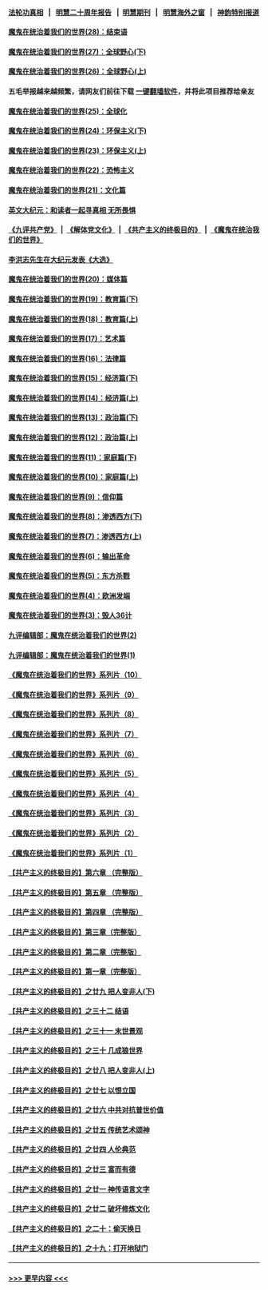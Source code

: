 #### [法轮功真相](https://github.com/gfw-breaker/truth/blob/master/README.md?t=0) &nbsp;&nbsp;|&nbsp;&nbsp; [明慧二十周年报告](https://github.com/gfw-breaker/mh-reports/blob/master/README.md?t=0) &nbsp;&nbsp;|&nbsp;&nbsp;[明慧期刊](https://github.com/gfw-breaker/mh-qikan) &nbsp;&nbsp;|&nbsp;&nbsp; [明慧海外之窗](https://github.com/gfw-breaker/mh-news/blob/master/README.md?t=0) &nbsp;&nbsp;|&nbsp;&nbsp; [神韵特别报道](https://github.com/gfw-breaker/mh-news/blob/master/shenyun.md?t=0)
#### [魔鬼在统治着我们的世界(28)：结束语](../pages/nsc422/n10936246.md?t=07050901) 
#### [魔鬼在统治着我们的世界(27)：全球野心(下)](../pages/nsc422/n10928319.md?t=07050901) 
#### [魔鬼在统治着我们的世界(26)：全球野心(上)](../pages/nsc422/n10900318.md?t=07050901) 
#### 五毛举报越来越频繁，请网友们前往下载 [一键翻墙软件](https://github.com/gfw-breaker/ssr-accounts)，并将此项目推荐给亲友
#### [魔鬼在统治着我们的世界(25)：全球化](../pages/nsc422/n10788205.md?t=07050901) 
#### [魔鬼在统治着我们的世界(24)：环保主义(下)](../pages/nsc422/n10695307.md?t=07050901) 
#### [魔鬼在统治着我们的世界(23)：环保主义(上)](../pages/nsc422/n10688613.md?t=07050901) 
#### [魔鬼在统治着我们的世界(22)：恐怖主义](../pages/nsc422/n10614727.md?t=07050901) 
#### [魔鬼在统治着我们的世界(21)：文化篇](../pages/nsc422/n10597706.md?t=07050901) 
#### [英文大纪元：和读者一起寻真相 无所畏惧](../pages/nsc422/n12542027.md?t=07050901) 
#### [《九评共产党》](https://github.com/begood0513/9ping.md/blob/master/README.md) &nbsp;|&nbsp; [《解体党文化》](../../../../jtdwh.md/blob/master/README.md)  &nbsp;|&nbsp; [《共产主义的终极目的》](../../../../gczydzjmd.md/blob/master/README.md) &nbsp;|&nbsp; [《魔鬼在统治我们的世界》](../../../../mgztzwmdsj.md/blob/master/README.md) 
#### [李洪志先生在大纪元发表《大选》](../pages/nsc422/n12534746.md?t=07050901) 
#### [魔鬼在统治着我们的世界(20)：媒体篇](../pages/nsc422/n10586579.md?t=07050901) 
#### [魔鬼在统治着我们的世界(19)：教育篇(下)](../pages/nsc422/n10564808.md?t=07050901) 
#### [魔鬼在统治着我们的世界(18)：教育篇(上)](../pages/nsc422/n10526970.md?t=07050901) 
#### [魔鬼在统治着我们的世界(17)：艺术篇](../pages/nsc422/n10499093.md?t=07050901) 
#### [魔鬼在统治着我们的世界(16)：法律篇](../pages/nsc422/n10485969.md?t=07050901) 
#### [魔鬼在统治着我们的世界(15)：经济篇(下)](../pages/nsc422/n10469975.md?t=07050901) 
#### [魔鬼在统治着我们的世界(14)：经济篇(上)](../pages/nsc422/n10457370.md?t=07050901) 
#### [魔鬼在统治着我们的世界(13)：政治篇(下)](../pages/nsc422/n10448270.md?t=07050901) 
#### [魔鬼在统治着我们的世界(12)：政治篇(上)](../pages/nsc422/n10444576.md?t=07050901) 
#### [魔鬼在统治着我们的世界(11)：家庭篇(下)](../pages/nsc422/n10440961.md?t=07050901) 
#### [魔鬼在统治着我们的世界(10)：家庭篇(上)](../pages/nsc422/n10435448.md?t=07050901) 
#### [魔鬼在统治着我们的世界(9)：信仰篇](../pages/nsc422/n10432159.md?t=07050901) 
#### [魔鬼在统治着我们的世界(8)：渗透西方(下)](../pages/nsc422/n10429603.md?t=07050901) 
#### [魔鬼在统治着我们的世界(7)：渗透西方(上)](../pages/nsc422/n10426013.md?t=07050901) 
#### [魔鬼在统治着我们的世界(6)：输出革命](../pages/nsc422/n10421536.md?t=07050901) 
#### [魔鬼在统治着我们的世界(5)：东方杀戮](../pages/nsc422/n10417707.md?t=07050901) 
#### [魔鬼在统治着我们的世界(4)：欧洲发端](../pages/nsc422/n10414890.md?t=07050901) 
#### [魔鬼在统治着我们的世界(3)：毁人36计](../pages/nsc422/n10411583.md?t=07050901) 
#### [九评编辑部：魔鬼在统治着我们的世界(2)](../pages/nsc422/n10410036.md?t=07050901) 
#### [九评编辑部：魔鬼在统治着我们的世界(1)](../pages/nsc422/n10406825.md?t=07050901) 
#### [《魔鬼在统治着我们的世界》系列片（10）](../pages/nsc422/n12292670.md?t=07050901) 
#### [《魔鬼在统治着我们的世界》系列片（9）](../pages/nsc422/n12290859.md?t=07050901) 
#### [《魔鬼在统治着我们的世界》系列片（8）](../pages/nsc422/n12287445.md?t=07050901) 
#### [《魔鬼在统治着我们的世界》系列片（7）](../pages/nsc422/n12283425.md?t=07050901) 
#### [《魔鬼在统治着我们的世界》系列片（6）](../pages/nsc422/n12282314.md?t=07050901) 
#### [《魔鬼在统治着我们的世界》系列片（5）](../pages/nsc422/n12281419.md?t=07050901) 
#### [《魔鬼在统治着我们的世界》系列片（4）](../pages/nsc422/n12274024.md?t=07050901) 
#### [《魔鬼在统治着我们的世界》系列片（3）](../pages/nsc422/n12271322.md?t=07050901) 
#### [《魔鬼在统治着我们的世界》系列片（2）](../pages/nsc422/n12269049.md?t=07050901) 
#### [《魔鬼在统治着我们的世界》系列片（1）](../pages/nsc422/n12267575.md?t=07050901) 
#### [【共产主义的终极目的】第六章 （完整版）](../pages/nsc422/n11428913.md?t=07050901) 
#### [【共产主义的终极目的】第五章 （完整版）](../pages/nsc422/n11428912.md?t=07050901) 
#### [【共产主义的终极目的】第四章 （完整版）](../pages/nsc422/n11428907.md?t=07050901) 
#### [【共产主义的终极目的】第三章（完整版）](../pages/nsc422/n11428848.md?t=07050901) 
#### [【共产主义的终极目的】第二章（完整版）](../pages/nsc422/n11428831.md?t=07050901) 
#### [【共产主义的终极目的】第一章（完整版）](../pages/nsc422/n11417651.md?t=07050901) 
#### [【共产主义的终极目的】之廿九 把人变非人(下)](../pages/nsc422/n11344140.md?t=07050901) 
#### [【共产主义的终极目的】之三十二 结语](../pages/nsc422/n11360535.md?t=07050901) 
#### [【共产主义的终极目的】之三十一 末世景观](../pages/nsc422/n11351129.md?t=07050901) 
#### [【共产主义的终极目的】之三十 几成狼世界](../pages/nsc422/n11348280.md?t=07050901) 
#### [【共产主义的终极目的】之廿八 把人变非人(上)](../pages/nsc422/n11340492.md?t=07050901) 
#### [【共产主义的终极目的】之廿七 以恨立国](../pages/nsc422/n11336944.md?t=07050901) 
#### [【共产主义的终极目的】之廿六 中共对抗普世价值](../pages/nsc422/n11324785.md?t=07050901) 
#### [【共产主义的终极目的】之廿五 传统艺术颂神](../pages/nsc422/n11296396.md?t=07050901) 
#### [【共产主义的终极目的】之廿四 人伦典范](../pages/nsc422/n11296397.md?t=07050901) 
#### [【共产主义的终极目的】之廿三 富而有德](../pages/nsc422/n11283598.md?t=07050901) 
#### [【共产主义的终极目的】之廿一 神传语言文字](../pages/nsc422/n11263265.md?t=07050901) 
#### [【共产主义的终极目的】之廿二 破坏修炼文化](../pages/nsc422/n11245728.md?t=07050901) 
#### [【共产主义的终极目的】之二十：偷天换日](../pages/nsc422/n11238846.md?t=07050901) 
#### [【共产主义的终极目的】之十九：打开地狱门](../pages/nsc422/n11206376.md?t=07050901) 

----
#### [ >>> 更早内容 <<< ](../indexes/nsc422-earlier.md)
